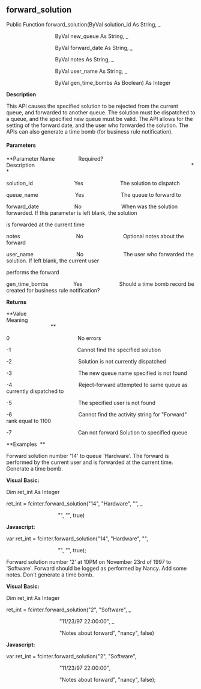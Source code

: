 forward_solution
----------------

Public Function forward_solution(ByVal solution_id As String, _

                                 ByVal new_queue As String, _

                                 ByVal forward_date As String, _

                                 ByVal notes As String, _

                                 ByVal user_name As String, _

                                 ByVal gen_time_bombs As Boolean) As Integer

**Description**

This API causes the specified solution to be rejected from the current queue, and forwarded to another queue. The solution must be dispatched to a queue, and the specified new queue must be valid. The API allows for the setting of the forward date, and the user who forwarded the solution. The APIs can also generate a time bomb (for business rule notification).

#### Parameters
**Parameter Name                Required?             Description                                                                                                          **

solution_id                            Yes                         The solution to dispatch

queue_name                         Yes                         The queue to forward to

forward_date                        No                           When was the solution forwarded. If this parameter is left blank, the solution

is forwarded at the current time

notes                                      No                           Optional notes about the forward

user_name                             No                           The user who forwarded the solution. If left blank, the current user

performs the forward

gen_time_bombs                 Yes                         Should a time bomb record be created for business rule notification?

**Returns**

**Value                                     Meaning                                                                                                                                               **

0                                              No errors

-1                                             Cannot find the specified solution

-2                                             Solution is not currently dispatched

-3                                             The new queue name specified is not found

-4                                             Reject-forward attempted to same queue as currently dispatched to

-5                                             The specified user is not found

-6                                             Cannot find the activity string for "Forward" rank equal to 1100

-7                                             Can not forward Solution to specified queue

**Examples  **

 Forward solution number '14' to queue 'Hardware'. The forward is performed by the current user and is forwarded at the current time. Generate a time bomb.

**Visual Basic:**

Dim ret_int As Integer

ret_int = fcinter.forward_solution("14", "Hardware", "", _

                                   "", "", true)

**Javascript:**

var ret_int = fcinter.forward_solution("14", "Hardware", "",

                                   "", "", true);

 Forward solution number '2' at 10PM on November 23rd of 1997 to 'Software'. Forward should be logged as performed by Nancy. Add some notes. Don't generate a time bomb.

**Visual Basic:**

Dim ret_int As Integer

ret_int = fcinter.forward_solution("2", "Software", _

                                    "11/23/97 22:00:00", _

                                    "Notes about forward", "nancy", false)

**Javascript:**

var ret_int = fcinter.forward_solution("2", "Software",

                                    "11/23/97 22:00:00",

                                    "Notes about forward", "nancy", false);